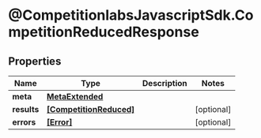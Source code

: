 # @CompetitionlabsJavascriptSdk.CompetitionReducedResponse

## Properties

Name | Type | Description | Notes
------------ | ------------- | ------------- | -------------
**meta** | [**MetaExtended**](docs/MetaExtended.md) |  | 
**results** | [**[CompetitionReduced]**](docs/CompetitionReduced.md) |  | [optional] 
**errors** | [**[Error]**](docs/Error.md) |  | [optional] 


